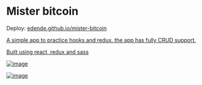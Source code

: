 <h1> Mister bitcoin </h1>

<p>Deploy: <a href="edende.github.io/mister-bitcoin"> edende.github.io/mister-bitcoin </p>

<p> A simple app to practice hooks and redux. the app has fully CRUD support. </p>
<p> Built using react, redux and sass </p>


![image](https://user-images.githubusercontent.com/93701509/233449237-6bb80827-9cb9-40d0-8e77-f5cd6e8079a2.png)

![image](https://user-images.githubusercontent.com/93701509/233449297-fd0b20c6-0c12-4a23-8b30-2b6300038794.png)

